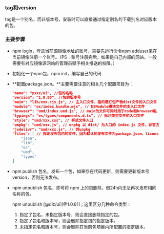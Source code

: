 ### tag和version

tag是一个别名，而非版本号，安装时可以直接通过指定别名的下载别名对应版本的包。



### 主要步骤

- npm login，登录当前源镜像地址的账号，需要先运行命令npm adduser来在当前镜像注册一个账号。（PS：账号注册完后，如果是自己内部的网站，一般需要有对应镜像源网站的管理员赋予相关推送的权限。）

- 初始化一个npm包，npm init，编写自己的代码

- **配置package.json。**主要需要注意的相关几个配置项目为：

  ```json
  "name": "@xxx/ui", //包的名称
  "version": "1.0.80", //包的版本号
  "main": "lib/xxx.cjs.js", // 主入口文件，指的是打包产物dist文件的入口文件
  "module": "es/index.bundle.mjs", // ESModule模块文件的主入口文件
  "browser": "umd/index.umd.js", // main的文件可同时用于node和browser端，而本字段指明仅在browser端使用的入口文件。
  "typings": "es/types/components.d.ts", // 标注类型文件的入口文件
  "style": "umd/xxx.css", // 样式文件入口
  "unpkg": "umd/xxx.js", // unpkg 以 dist/ 为入口的 index.js 文件，非官方字段，悬浮上去没有tip提示，一般用于 cdn 服务
  "jsdelivr": "umd/xxx.js", // 同unpkg
  "files": [ // 指定发布包内的文件，因为默认的发布文件为package.json、license、README和main字段的指定文件
      "json",
      "lib",
      "es",
      "umd",
      "types"
  ]
  ```

- npm publish 包名，发布一个包，如果存在代码更新，则需要更新版本号version，否则无法发布。

- npm unpublish 包名，即可将 npm 上的包删除，但24h内无法再次发布相同名称的包。

  npm unpublish \[@dlz/ui][@1.0.81]；这里区分几种命令类型：

  1. 指定了包名，未指定版本号，则会直接删除指定的包。
  2. 指定了包名和版本号，则会删除指定包的指定版本。
  3. 未指定包名和版本号，则会删除在当前包项目内所配置的指定版本。